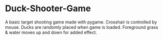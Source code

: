# Duck-Shooter-Game
A basic target shooting game made with pygame.
Crosshair is controlled by mouse. 
Ducks are randomly placed when game is loaded.
Foreground grass & water moves up and down for added effect.
